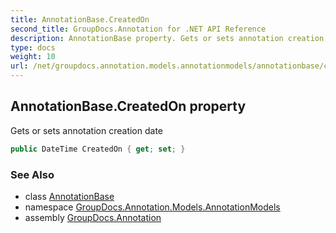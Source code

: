 ```yaml
---
title: AnnotationBase.CreatedOn
second_title: GroupDocs.Annotation for .NET API Reference
description: AnnotationBase property. Gets or sets annotation creation date
type: docs
weight: 10
url: /net/groupdocs.annotation.models.annotationmodels/annotationbase/createdon/
---
```

## AnnotationBase.CreatedOn property

Gets or sets annotation creation date

```csharp
public DateTime CreatedOn { get; set; }
```

### See Also

* class [AnnotationBase](../)
* namespace [GroupDocs.Annotation.Models.AnnotationModels](../../annotationbase/)
* assembly [GroupDocs.Annotation](../../../)


